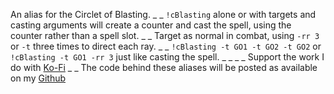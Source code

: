 An alias for the Circlet of Blasting.
_ _
`!cBlasting` alone or with targets and casting arguments will create a counter and cast the spell, using the counter rather than a spell slot.
_ _
Target as normal in combat, using `-rr 3` or `-t` three times to direct each ray.
_ _
`!cBlasting -t GO1 -t GO2 -t GO2`
or
`!cBlasting -t GO1 -rr 3` just like casting the spell.
_ _
_ _
Support the work I do with [Ko-Fi](https://ko-fi.com/thereverendb)
_ _
The code behind these aliases will be posted as available on my  [Github](https://github.com/TheReverendB/avrae-aliases)